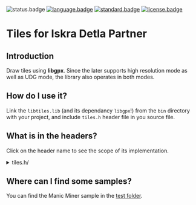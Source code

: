 ![status.badge] [![language.badge]][language.url] [![standard.badge]][standard.url] [![license.badge]][license.url]

# Tiles for Iskra Detla Partner

## Introduction

Draw tiles using **libgpx**. Since the later supports high resolution mode
as well as UDG mode, the library also operates in both modes. 

## How do I use it?

Link the `libtiles.lib` (and its dependancy `libgpx`!) from the `bin` directory 
with your project, and include `tiles.h` header file in you source file.

## What is in the headers?

Click on the header name to see the scope of its implementation.

<details><summary>tiles.h/</summary>

~~~cpp
/* Tilemap struct. */
typedef tile_map_s {
    unsigned char width;
    unsigned char height;
    unsigned char data[0];
} tile_map_t;

/* Draw tilemap at x,y. If mrect is null it draws entire map,
   otherwise mrect is a relative rectangle inside tile map in
   tile units. */
extern tile_map_draw(
    gpx_t *g,
    unsigned int x,
    unsigned int y,
    rect_t *mrect,
    tile_map_t *map, 
    font_t *glyphs);
~~~
</details>  


## Where can I find some samples?

You can find the Manic Miner sample in the [test folder](../../test/tiles).


[language.url]:   https://en.wikipedia.org/wiki/ANSI_C
[language.badge]: https://img.shields.io/badge/language-C-blue.svg

[standard.url]:   https://en.wikipedia.org/wiki/C89/
[standard.badge]: https://img.shields.io/badge/standard-C89-blue.svg

[license.url]:    https://github.com/tstih/nice/blob/master/LICENSE
[license.badge]:  https://img.shields.io/badge/license-MIT-blue.svg

[status.badge]:  https://img.shields.io/badge/status-beta-orange.svg